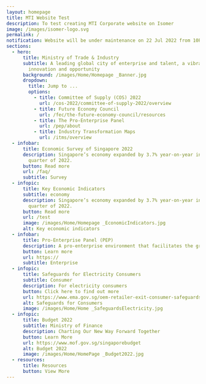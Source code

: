 ```yaml
---
layout: homepage
title: MTI Website Test
description: To test creating MTI Corporate website on Isomer
image: /images/isomer-logo.svg
permalink: /
notification: Website will be under maintenance on 22 Jul 2022 from 10PM-2AM.
sections:
  - hero:
      title: Ministry of Trade & Industry
      subtitle: A leading global city of enterprise and talent, a vibrant nation of
        innovation and opportunity
      background: /images/Home/Homepage _Banner.jpg
      dropdown:
        title: Jump to ...
        options:
          - title: Committee of Supply (COS) 2022
            url: /cos-2022/committee-of-supply-2022/overview
          - title: Future Economy Council
            url: /fec/the-future-economy-council/resources
          - title: The Pro-Enterprise Panel
            url: /pep/about
          - title: Industry Transformation Maps
            url: /itms/overview
  - infobar:
      title: Economic Survey of Singapore 2022
      description: Singapore’s economy expanded by 3.7% year-on-year in the first
        quarter of 2022.
      button: Read more
      url: /faq/
      subtitle: Survey
  - infopic:
      title: Key Economic Indicators
      subtitle: economy
      description: Singapore’s economy expanded by 3.7% year-on-year in the first
        quarter of 2022.
      button: Read more
      url: /test
      image: /images/Home/Homepage _EconomicIndicators.jpg
      alt: Key economic indicators
  - infobar:
      title: Pro-Enterprise Panel (PEP)
      description: A pro-enterprise environment that facilitates the growth of businesses.
      button: Learn more
      url: https://
      subtitle: Enterprise
  - infopic:
      title: Safeguards for Electricity Consumers
      subtitle: Consumer
      description: For electricity consumers
      button: Click here to find out more
      url: https://www.ema.gov.sg/oem-retailer-exit-consumer-safeguards.aspx
      alt: Safeguards for Consumers
      image: /images/Home/Home _SafeguardsElectricity.jpg
  - infopic:
      title: Budget 2022
      subtitle: Ministry of Finance
      description: Charting Our New Way Forward Together
      button: Learn More
      url: https://www.mof.gov.sg/singaporebudget
      alt: Budget 2022
      image: /images/Home/HomePage _Budget2022.jpg
  - resources:
      title: Resources
      button: View More
---
```

